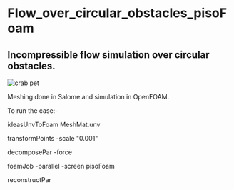 # Flow_over_circular_obstacles_pisoFoam
## Incompressible flow simulation over circular obstacles.



![crab pet](https://i.imgur.com/ftjWcRs.gif)


Meshing done in Salome and simulation in OpenFOAM.

To run the case:-

ideasUnvToFoam MeshMat.unv

transformPoints -scale "0.001"

decomposePar -force

foamJob -parallel -screen pisoFoam

reconstructPar 

